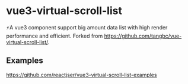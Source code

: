 # vue3-virtual-scroll-list

⚡️A vue3 component support big amount data list with high render performance and efficient. Forked from https://github.com/tangbc/vue-virtual-scroll-list/.

## Examples

https://github.com/reactjser/vue3-virtual-scroll-list-examples
